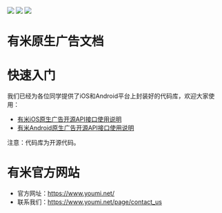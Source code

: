 [![](https://img.shields.io/badge/license-MIT-blue.svg)](LICENSE) [![](https://img.shields.io/badge/android-1.3.1-blue.svg)](https://github.com/youmi/nativead/releases/tag/android-1.3.1) [![](https://img.shields.io/badge/ios-1.0.6-blue.svg)](https://github.com/youmi/nativead/releases/tag/1.0.6)

有米原生广告文档
===========

# 快速入门

我们已经为各位同学提供了iOS和Android平台上封装好的代码库，欢迎大家使用：

* [有米iOS原生广告开源API接口使用说明](YMNativeAdS-iOS)
* [有米Android原生广告开源API接口使用说明](YMNativeAdS-android)

注意：代码库为开源代码。

# 有米官方网站

* 官方网址：https://www.youmi.net/
* 联系我们：https://www.youmi.net/page/contact_us

